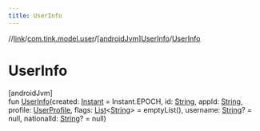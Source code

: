 ```yaml
---
title: UserInfo
---
```

//[link](../../../index.html)/[com.tink.model.user](../index.html)/[[androidJvm]UserInfo](index.html)/[UserInfo](-user-info.html)



# UserInfo



[androidJvm]\
fun [UserInfo](-user-info.html)(created: [Instant](https://developer.android.com/reference/kotlin/java/time/Instant.html) = Instant.EPOCH, id: [String](https://kotlinlang.org/api/latest/jvm/stdlib/kotlin/-string/index.html), appId: [String](https://kotlinlang.org/api/latest/jvm/stdlib/kotlin/-string/index.html), profile: [UserProfile](../[android-jvm]-user-profile/index.html), flags: [List](https://kotlinlang.org/api/latest/jvm/stdlib/kotlin.collections/-list/index.html)&lt;[String](https://kotlinlang.org/api/latest/jvm/stdlib/kotlin/-string/index.html)&gt; = emptyList(), username: [String](https://kotlinlang.org/api/latest/jvm/stdlib/kotlin/-string/index.html)? = null, nationalId: [String](https://kotlinlang.org/api/latest/jvm/stdlib/kotlin/-string/index.html)? = null)




